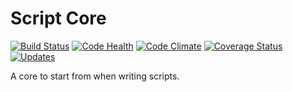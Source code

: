 
# Script Core

[![Build Status](https://travis-ci.org/LowieHuyghe/script-core.svg?branch=master)](https://travis-ci.org/LowieHuyghe/script-core)
[![Code Health](https://landscape.io/github/LowieHuyghe/script-core/master/landscape.svg?style=flat)](https://landscape.io/github/LowieHuyghe/script-core/master)
[![Code Climate](https://codeclimate.com/github/LowieHuyghe/script-core/badges/gpa.svg)](https://codeclimate.com/github/LowieHuyghe/script-core)
[![Coverage Status](https://coveralls.io/repos/github/LowieHuyghe/script-core/badge.svg?branch=master)](https://coveralls.io/github/LowieHuyghe/script-core?branch=master)
[![Updates](https://pyup.io/repos/github/LowieHuyghe/script-core/shield.svg)](https://pyup.io/repos/github/LowieHuyghe/script-core/)

A core to start from when writing scripts.
